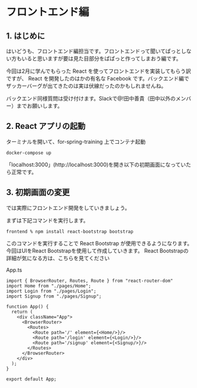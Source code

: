 # フロントエンド編

## 1. はじめに

はいどうも、フロントエンド編担当です。フロントエンドって聞いてぱっとしない方もいると思いますが要は見た目部分をぱぱっと作ってしまおう編です。

今回は2月に学んでもらった React を使ってフロントエンドを実装してもらう訳ですが、 React を開発したのはかの有名な Facebook です。バックエンド編でザッカーバーグが出てきたのは実は伏線だったのかもしれませんね。

バックエンド同様質問は受け付けます。Slackで@!田中善貴（田中以外のメンバー）までお願いします。

## 2. React アプリの起動

ターミナルを開いて、for-spring-training 上でコンテナ起動

```
docker-compose up
```

「localhost:3000」(http://localhost:3000)を開き以下の初期画面になっていたら正常です。

## 3. 初期画面の変更

では実際にフロントエンド開発をしていきましょう。

まずは下記コマンドを実行します。

```
frontend % npm install react-bootstrap bootstrap
```

このコマンドを実行することで React Bootstrap が使用できるようになります。
今回はUIをReact Bootstrapを使用して作成していきます。
React Bootstrapの詳細が気になる方は、こちらを見てください

App.ts
```　
import { BrowserRouter, Routes, Route } from "react-router-dom"
import Home from "./pages/Home";
import Login from "./pages/Login";
import Signup from "./pages/Signup";

function App() {
  return (
    <div className="App">
      <BrowserRouter>
        <Routes>
          <Route path='/' element={<Home/>}/>
          <Route path='/login' element={<Login/>}/>
          <Route path='/signup' element={<Signup/>}/>
        </Routes>
      </BrowserRouter>
    </div>
  );
}

export default App;

```









